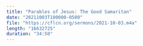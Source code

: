 ```yaml
---
title: "Parables of Jesus: The Good Samaritan"
date: "20211003T100000-0500"
file: "https://cflcn.org/sermons/2021-10-03.m4a"
length: "16632725"
duration: "34:50"
---
```


